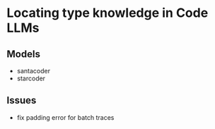 # Locating type knowledge in Code LLMs

## Models

- santacoder
- starcoder

## Issues

- fix padding error for batch traces